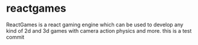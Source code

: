 # reactgames
ReactGames is a react gaming engine which can be used to develop any kind of 2d and 3d games with camera action physics and more.
this is a test commit